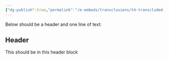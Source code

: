 ```yaml
---
{"dg-publish":true,"permalink":"/e-embeds/transclusions/t4-transcluded-header/","created":"2024-05-07T10:12:25.000-05:00","updated":"2024-05-07T10:12:25.000-05:00"}
---
```



Below should be a header and one line of text: 

<div class="transclusion internal-embed is-loaded"><div class="markdown-embed">



## Header

This should be in this header block


</div></div>



